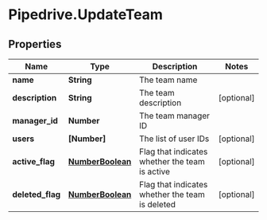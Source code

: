 # Pipedrive.UpdateTeam

## Properties

Name | Type | Description | Notes
------------ | ------------- | ------------- | -------------
**name** | **String** | The team name | 
**description** | **String** | The team description | [optional] 
**manager_id** | **Number** | The team manager ID | 
**users** | **[Number]** | The list of user IDs | [optional] 
**active_flag** | [**NumberBoolean**](NumberBoolean.md) | Flag that indicates whether the team is active | [optional] 
**deleted_flag** | [**NumberBoolean**](NumberBoolean.md) | Flag that indicates whether the team is deleted | [optional] 


